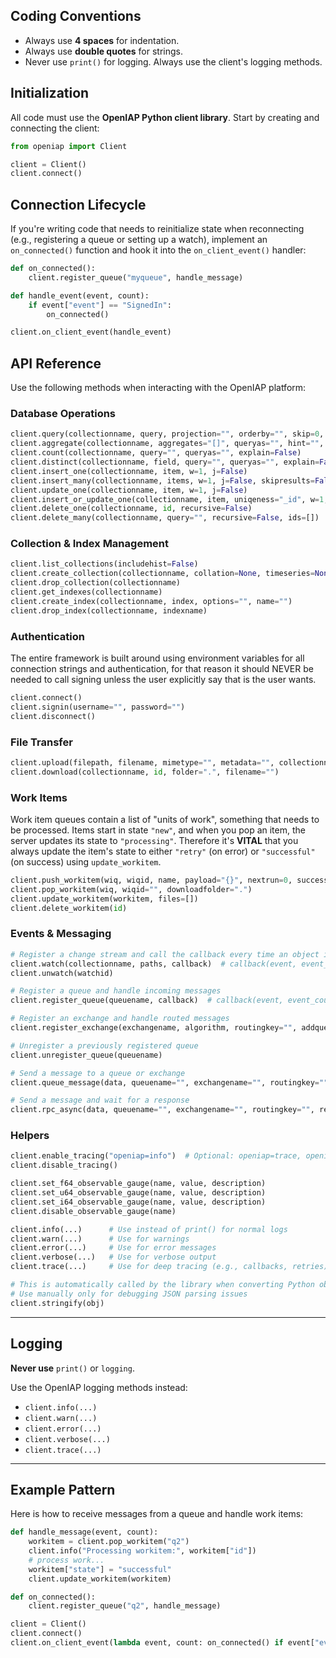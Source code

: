## Coding Conventions

- Always use **4 spaces** for indentation.
- Always use **double quotes** for strings.
- Never use `print()` for logging. Always use the client's logging methods.

## Initialization

All code must use the **OpenIAP Python client library**. Start by creating and connecting the client:

```python
from openiap import Client

client = Client()
client.connect()
```

## Connection Lifecycle

If you're writing code that needs to reinitialize state when reconnecting (e.g., registering a queue or setting up a watch), implement an `on_connected()` function and hook it into the `on_client_event()` handler:

```python
def on_connected():
    client.register_queue("myqueue", handle_message)

def handle_event(event, count):
    if event["event"] == "SignedIn":
        on_connected()

client.on_client_event(handle_event)
```

## API Reference

Use the following methods when interacting with the OpenIAP platform:

### Database Operations

```python
client.query(collectionname, query, projection="", orderby="", skip=0, top=100, queryas="", explain=False)
client.aggregate(collectionname, aggregates="[]", queryas="", hint="", explain=False)
client.count(collectionname, query="", queryas="", explain=False)
client.distinct(collectionname, field, query="", queryas="", explain=False)
client.insert_one(collectionname, item, w=1, j=False)
client.insert_many(collectionname, items, w=1, j=False, skipresults=False)
client.update_one(collectionname, item, w=1, j=False)
client.insert_or_update_one(collectionname, item, uniqeness="_id", w=1, j=False)
client.delete_one(collectionname, id, recursive=False)
client.delete_many(collectionname, query="", recursive=False, ids=[])
```

### Collection & Index Management

```python
client.list_collections(includehist=False)
client.create_collection(collectionname, collation=None, timeseries=None, expire_after_seconds=0, change_stream_pre_and_post_images=False, capped=False, max=0, size=0)
client.drop_collection(collectionname)
client.get_indexes(collectionname)
client.create_index(collectionname, index, options="", name="")
client.drop_index(collectionname, indexname)
```

### Authentication
The entire framework is built around using environment variables for all connection strings and authentication, for that reason it should NEVER be needed to call signing unless the user explicitly say that is the user wants.
```python
client.connect()
client.signin(username="", password="")
client.disconnect()
```

### File Transfer

```python
client.upload(filepath, filename, mimetype="", metadata="", collectionname="")
client.download(collectionname, id, folder=".", filename="")
```

### Work Items

Work item queues contain a list of "units of work", something that needs to be processed. Items start in state `"new"`, and when you pop an item, the server updates its state to `"processing"`. Therefore it's **VITAL** that you always update the item's state to either `"retry"` (on error) or `"successful"` (on success) using `update_workitem`.

```python
client.push_workitem(wiq, wiqid, name, payload="{}", nextrun=0, success_wiqid="", failed_wiqid="", success_wiq="", failed_wiq="", priority=2, files=[])
client.pop_workitem(wiq, wiqid="", downloadfolder=".")
client.update_workitem(workitem, files=[])
client.delete_workitem(id)
```

### Events & Messaging

```python
# Register a change stream and call the callback every time an object is inserted, updated or deleted
client.watch(collectionname, paths, callback)  # callback(event, event_counter)
client.unwatch(watchid)

# Register a queue and handle incoming messages
client.register_queue(queuename, callback)  # callback(event, event_counter)

# Register an exchange and handle routed messages
client.register_exchange(exchangename, algorithm, routingkey="", addqueue=True, callback)

# Unregister a previously registered queue
client.unregister_queue(queuename)

# Send a message to a queue or exchange
client.queue_message(data, queuename="", exchangename="", routingkey="", replyto="", correlation_id="", striptoken=False, expiration=0)

# Send a message and wait for a response
client.rpc_async(data, queuename="", exchangename="", routingkey="", replyto="", correlation_id="", striptoken=False, expiration=0)
```

### Helpers

```python
client.enable_tracing("openiap=info")  # Optional: openiap=trace, openiap=debug, openiap=warn, openiap=error
client.disable_tracing()

client.set_f64_observable_gauge(name, value, description)
client.set_u64_observable_gauge(name, value, description)
client.set_i64_observable_gauge(name, value, description)
client.disable_observable_gauge(name)

client.info(...)      # Use instead of print() for normal logs
client.warn(...)      # Use for warnings
client.error(...)     # Use for error messages
client.verbose(...)   # Use for verbose output
client.trace(...)     # Use for deep tracing (e.g., callbacks, retries)

# This is automatically called by the library when converting Python objects
# Use manually only for debugging JSON parsing issues
client.stringify(obj)
```

---

## Logging

**Never use** `print()` or `logging`.

Use the OpenIAP logging methods instead:

- `client.info(...)`
- `client.warn(...)`
- `client.error(...)`
- `client.verbose(...)`
- `client.trace(...)`

---

## Example Pattern

Here is how to receive messages from a queue and handle work items:

```python
def handle_message(event, count):
    workitem = client.pop_workitem("q2")
    client.info("Processing workitem:", workitem["id"])
    # process work...
    workitem["state"] = "successful"
    client.update_workitem(workitem)

def on_connected():
    client.register_queue("q2", handle_message)

client = Client()
client.connect()
client.on_client_event(lambda event, count: on_connected() if event["event"] == "SignedIn" else None)
```

